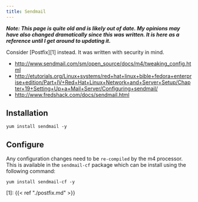 ```yaml
---
title: Sendmail
---
```


***Note: This page is quite old and is likely out of date. My opinions may have
also changed dramatically since this was written. It is here as a reference
until I get around to updating it.***

Consider [Postfix][1] instead. It was written with security in mind.

* http://www.sendmail.com/sm/open_source/docs/m4/tweaking_config.html
* http://etutorials.org/Linux+systems/red+hat+linux+bible+fedora+enterprise+edition/Part+IV+Red+Hat+Linux+Network+and+Server+Setup/Chapter+19+Setting+Up+a+Mail+Server/Configuring+sendmail/
* http://www.fredshack.com/docs/sendmail.html

## Installation

```
yum install sendmail -y
```

## Configure

Any configuration changes need to be `re-compiled` by the m4 processor. This is
available in the `sendmail-cf` package which can be install using the following
command:

```
yum install sendmail-cf -y
```

[1]: {{< ref "./postfix.md" >}}
